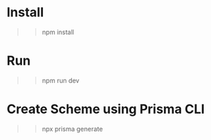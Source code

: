 # Install
>> npm install

# Run
>> npm run dev

# Create Scheme using Prisma CLI
>> npx prisma generate
